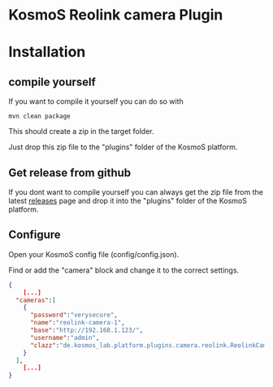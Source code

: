 # KosmoS Reolink camera Plugin 



# Installation

## compile yourself

If you want to compile it yourself you can do so with

```shell
mvn clean package
```

This should create a zip in the target folder.

Just drop this zip file to the "plugins" folder of the KosmoS platform.



## Get release from github

If you dont want to compile yourself you can always get the zip file from the latest [releases](https://github.com/kosmos-lab/kosmos-plugin-camera-reolink/releases/latest) page and drop it into the "plugins" folder of the KosmoS platform.

## Configure

Open your KosmoS config file (config/config.json).

Find or add the "camera" block and change it to the correct settings.

```json
{
    [...]
  "cameras":[
    {
      "password":"verysecure",
      "name":"reolink-camera-1",
      "base":"http://192.168.1.123/",
      "username":"admin",
      "clazz":"de.kosmos_lab.platform.plugins.camera.reolink.ReolinkCamera"
    }
  ],
    [...]
}
```







